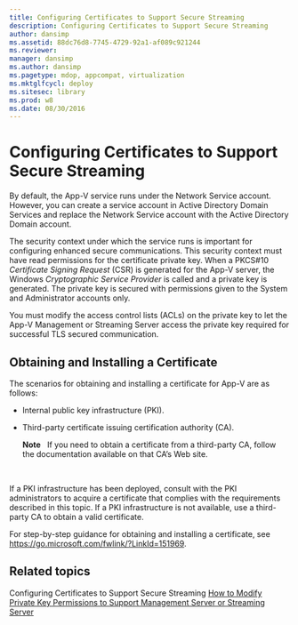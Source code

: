 ```yaml
---
title: Configuring Certificates to Support Secure Streaming
description: Configuring Certificates to Support Secure Streaming
author: dansimp
ms.assetid: 88dc76d8-7745-4729-92a1-af089c921244
ms.reviewer: 
manager: dansimp
ms.author: dansimp
ms.pagetype: mdop, appcompat, virtualization
ms.mktglfcycl: deploy
ms.sitesec: library
ms.prod: w8
ms.date: 08/30/2016
---
```



# Configuring Certificates to Support Secure Streaming


By default, the App-V service runs under the Network Service account. However, you can create a service account in Active Directory Domain Services and replace the Network Service account with the Active Directory Domain account.

The security context under which the service runs is important for configuring enhanced secure communications. This security context must have read permissions for the certificate private key. When a PKCS\#10 *Certificate Signing Request* (CSR) is generated for the App-V server, the Windows *Cryptographic Service Provider* is called and a private key is generated. The private key is secured with permissions given to the System and Administrator accounts only.

You must modify the access control lists (ACLs) on the private key to let the App-V Management or Streaming Server access the private key required for successful TLS secured communication.

## Obtaining and Installing a Certificate


The scenarios for obtaining and installing a certificate for App-V are as follows:

-   Internal public key infrastructure (PKI).

-   Third-party certificate issuing certification authority (CA).

    **Note**  
    If you need to obtain a certificate from a third-party CA, follow the documentation available on that CA’s Web site.

     

If a PKI infrastructure has been deployed, consult with the PKI administrators to acquire a certificate that complies with the requirements described in this topic. If a PKI infrastructure is not available, use a third-party CA to obtain a valid certificate.

For step-by-step guidance for obtaining and installing a certificate, see <https://go.microsoft.com/fwlink/?LinkId=151969>.

## Related topics


Configuring Certificates to Support Secure Streaming
[How to Modify Private Key Permissions to Support Management Server or Streaming Server](how-to-modify-private-key-permissions-to-support-management-server-or-streaming-server.md)

 

 






